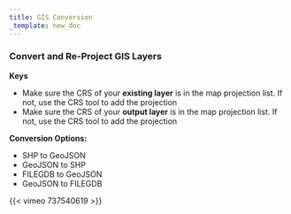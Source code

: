```yaml
---
title: GIS Conversion
_template: new_doc
---
```



### Convert and Re-Project GIS Layers

**Keys**

* Make sure the CRS of your **existing layer** is in the map projection list.  If not, use the CRS tool to add the projection
* Make sure the CRS of your **output layer** is in the map projection list.  If not, use the CRS tool to add the projection

**Conversion Options:**

* SHP to GeoJSON
* GeoJSON to SHP
* FILEGDB to GeoJSON
* GeoJSON to FILEGDB

{{< vimeo 737540619 >}}
